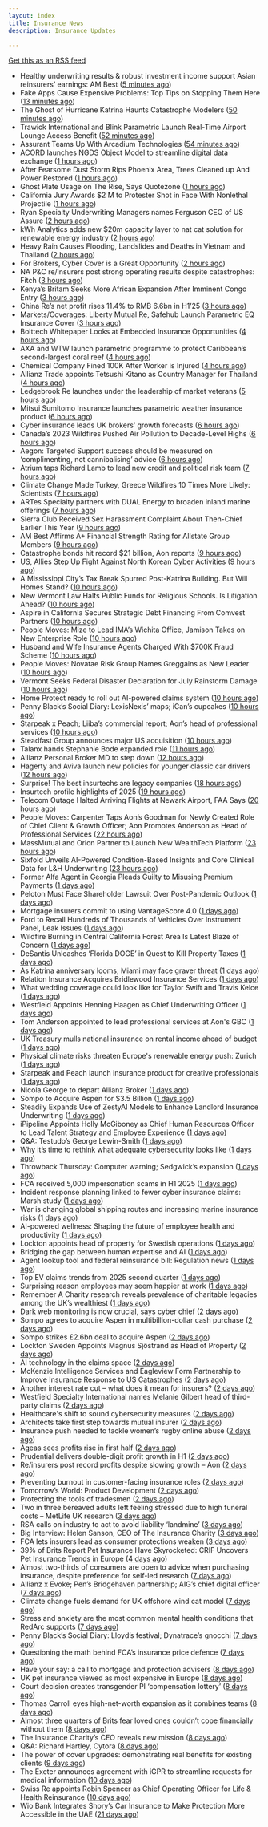 ```yaml
---
layout: index
title: Insurance News
description: Insurance Updates

---
```


[Get this as an RSS feed](/insurance.rss)

<!-- news_marker starts -->
- Healthy underwriting results & robust investment income support Asian reinsurers’ earnings: AM Best ([5 minutes ago](https://www.reinsurancene.ws/healthy-underwriting-results-robust-investment-income-support-asian-reinsurers-earnings-am-best/))
- Fake Apps Cause Expensive Problems: Top Tips on Stopping Them Here ([13 minutes ago](https://insurance-edge.net/2025/08/29/fake-apps-cause-expensive-problems-top-tips-on-stopping-them-here/))
- The Ghost of Hurricane Katrina Haunts Catastrophe Modelers ([50 minutes ago](https://www.insurancejournal.com/news/national/2025/08/29/836870.htm))
- Trawick International and Blink Parametric Launch Real-Time Airport Lounge Access Benefit ([52 minutes ago](https://www.insurtechinsights.com/trawick-international-and-blink-parametric-launch-real-time-airport-lounge-access-benefit/))
- Assurant Teams Up With Arcadium Technologies ([54 minutes ago](https://insurance-edge.net/2025/08/29/assurant-teams-up-with-arcadium-technologies/))
- ACORD launches NGDS Object Model to streamline digital data exchange ([1 hours ago](https://www.reinsurancene.ws/acord-launches-ngds-object-model-to-streamline-digital-data-exchange/))
- After Fearsome Dust Storm Rips Phoenix Area, Trees Cleaned up And Power Restored ([1 hours ago](https://www.insurancejournal.com/news/west/2025/08/29/837466.htm))
- Ghost Plate Usage on The Rise, Says Quotezone ([1 hours ago](https://insurance-edge.net/2025/08/29/ghost-plate-usage-on-the-rise-says-quotezone/))
- California Jury Awards $2 M to Protester Shot in Face With Nonlethal Projectile ([1 hours ago](https://www.insurancejournal.com/news/west/2025/08/29/837462.htm))
- Ryan Specialty Underwriting Managers names Ferguson CEO of US Assure ([2 hours ago](https://www.reinsurancene.ws/ryan-specialty-underwriting-managers-names-ferguson-ceo-of-us-assure/))
- kWh Analytics adds new $20m capacity layer to nat cat solution for renewable energy industry ([2 hours ago](https://www.reinsurancene.ws/kwh-analytics-adds-new-20m-capacity-layer-to-nat-cat-solution-for-renewable-energy-industry/))
- Heavy Rain Causes Flooding, Landslides and Deaths in Vietnam and Thailand ([2 hours ago](https://www.insurancejournal.com/news/international/2025/08/29/837453.htm))
- For Brokers, Cyber Cover is a Great Opportunity ([2 hours ago](https://insurance-edge.net/2025/08/29/for-brokers-cyber-cover-is-a-great-opportunity/))
- NA P&C re/insurers post strong operating results despite catastrophes: Fitch ([3 hours ago](https://www.reinsurancene.ws/na-pc-re-insurers-post-strong-operating-results-despite-catastrophes-fitch/))
- Kenya’s Britam Seeks More African Expansion After Imminent Congo Entry ([3 hours ago](https://www.insurancejournal.com/news/international/2025/08/29/837444.htm))
- China Re’s net profit rises 11.4% to RMB 6.6bn in H1’25 ([3 hours ago](https://www.reinsurancene.ws/china-res-net-profit-rises-11-4-to-rmb-6-6bn-in-h125/))
- Markets/Coverages: Liberty Mutual Re, Safehub Launch Parametric EQ Insurance Cover ([3 hours ago](https://www.insurancejournal.com/news/international/2025/08/29/837438.htm))
- Bolttech Whitepaper Looks at Embedded Insurance Opportunities ([4 hours ago](https://insurance-edge.net/2025/08/29/bolttech-whitepaper-looks-at-embedded-insurance-opportunities/))
- AXA and WTW launch parametric programme to protect Caribbean’s second-largest coral reef ([4 hours ago](https://www.reinsurancene.ws/axa-and-wtw-launch-parametric-programme-to-protect-caribbeans-second-largest-coral-reef/))
- Chemical Company Fined 100K After Worker is Injured ([4 hours ago](https://insurance-edge.net/2025/08/29/chemical-company-fined-100k-after-worker-is-injured/))
- Allianz Trade appoints Tetsushi Kitano as Country Manager for Thailand ([4 hours ago](https://www.reinsurancene.ws/allianz-trade-appoints-tetsushi-kitano-as-country-manager-for-thailand/))
- Ledgebrook Re launches under the leadership of market veterans ([5 hours ago](https://www.reinsurancene.ws/ledgebrook-re-launches-under-the-leadership-of-market-veterans/))
- Mitsui Sumitomo Insurance launches parametric weather insurance product ([6 hours ago](https://www.reinsurancene.ws/mitsui-sumitomo-insurance-launches-parametric-weather-insurance-product/))
- Cyber insurance leads UK brokers’ growth forecasts ([6 hours ago](https://www.insurancebusinessmag.com/uk/news/cyber/cyber-insurance-leads-uk-brokers-growth-forecasts-547857.aspx))
- Canada’s 2023 Wildfires Pushed Air Pollution to Decade-Level Highs ([6 hours ago](https://www.insurancejournal.com/news/international/2025/08/29/837433.htm))
- Aegon: Targeted Support success should be measured on ‘complimenting, not cannibalising’ advice ([6 hours ago](https://ifamagazine.com/aegon-targeted-support-success-should-be-measured-on-complimenting-not-cannibalising-advice/))
- Atrium taps Richard Lamb to lead new credit and political risk team ([7 hours ago](https://www.insurancebusinessmag.com/uk/news/breaking-news/atrium-taps-richard-lamb-to-lead-new-credit-and-political-risk-team-547848.aspx))
- Climate Change Made Turkey, Greece Wildfires 10 Times More Likely: Scientists ([7 hours ago](https://www.insurancejournal.com/news/international/2025/08/29/837426.htm))
- ARTes Specialty partners with DUAL Energy to broaden inland marine offerings ([7 hours ago](https://www.insurancebusinessmag.com/uk/news/breaking-news/artes-specialty-partners-with-dual-energy-to-broaden-inland-marine-offerings-547839.aspx))
- Sierra Club Received Sex Harassment Complaint About Then-Chief Earlier This Year ([9 hours ago](https://www.insurancejournal.com/news/national/2025/08/29/837406.htm))
- AM Best Affirms A+ Financial Strength Rating for Allstate Group Members ([9 hours ago](https://www.insurancejournal.com/news/national/2025/08/29/837398.htm))
- Catastrophe bonds hit record $21 billion, Aon reports ([9 hours ago](https://www.insurancebusinessmag.com/uk/news/breaking-news/catastrophe-bonds-hit-record-21-billion-aon-reports-547824.aspx))
- US, Allies Step Up Fight Against North Korean Cyber Activities ([9 hours ago](https://www.insurancejournal.com/news/national/2025/08/29/837395.htm))
- A Mississippi City’s Tax Break Spurred Post-Katrina Building. But Will Homes Stand? ([10 hours ago](https://www.insurancejournal.com/news/southeast/2025/08/29/837414.htm))
- New Vermont Law Halts Public Funds for Religious Schools. Is Litigation Ahead? ([10 hours ago](https://www.insurancejournal.com/news/east/2025/08/29/837371.htm))
- Aspire in California Secures Strategic Debt Financing From Comvest Partners ([10 hours ago](https://www.insurancejournal.com/news/west/2025/08/29/837365.htm))
- People Moves: Mize to Lead IMA’s Wichita Office, Jamison Takes on New Enterprise Role ([10 hours ago](https://www.insurancejournal.com/news/midwest/2025/08/29/837404.htm))
- Husband and Wife Insurance Agents Charged With $700K Fraud Scheme ([10 hours ago](https://www.insurancejournal.com/news/east/2025/08/29/837333.htm))
- People Moves: Novatae Risk Group Names Greggains as New Leader ([10 hours ago](https://www.insurancejournal.com/news/southcentral/2025/08/29/837399.htm))
- Vermont Seeks Federal Disaster Declaration for July Rainstorm Damage ([10 hours ago](https://www.insurancejournal.com/news/east/2025/08/29/837361.htm))
- Home Protect ready to roll out AI-powered claims system ([10 hours ago](https://www.postonline.co.uk/news/7958319/home-protect-ready-to-roll-out-ai-powered-claims-system))
- Penny Black’s Social Diary: LexisNexis’ maps; iCan’s cupcakes ([10 hours ago](https://www.postonline.co.uk/people/7958246/penny-black%E2%80%99s-social-diary-lexisnexis%E2%80%99-maps-ican%E2%80%99s-cupcakes))
- Starpeak x Peach; Liiba’s commercial report; Aon’s head of professional services ([10 hours ago](https://www.postonline.co.uk/news/7958924/starpeak-x-peach-liiba%E2%80%99s-commercial-report-aon%E2%80%99s-head-of-professional-services))
- Steadfast Group announces major US acquisition ([10 hours ago](https://www.insurancebusinessmag.com/uk/news/breaking-news/steadfast-group-announces-major-us-acquisition-547806.aspx))
- Talanx hands Stephanie Bode expanded role ([11 hours ago](https://www.insurancebusinessmag.com/uk/news/breaking-news/talanx-hands-stephanie-bode-expanded-role-547793.aspx))
- Allianz Personal Broker MD to step down ([12 hours ago](https://www.insurancebusinessmag.com/uk/news/breaking-news/allianz-personal-broker-md-to-step-down-547792.aspx))
- Hagerty and Aviva launch new policies for younger classic car drivers ([12 hours ago](https://www.insurancebusinessmag.com/uk/news/breaking-news/hagerty-and-aviva-launch-new-policies-for-younger-classic-car-drivers-547789.aspx))
- Surprise! The best insurtechs are legacy companies ([18 hours ago](https://www.dig-in.com/opinion/the-best-insurtechs-are-legacy-companies))
- Insurtech profile highlights of 2025 ([19 hours ago](https://www.dig-in.com/list/insurtech-profile-highlights-of-2025))
- Telecom Outage Halted Arriving Flights at Newark Airport, FAA Says ([20 hours ago](https://www.insurancejournal.com/news/east/2025/08/28/837387.htm))
- People Moves: Carpenter Taps Aon’s Goodman for Newly Created Role of Chief Client & Growth Officer; Aon Promotes Anderson as Head of Professional Services ([22 hours ago](https://www.insurancejournal.com/news/international/2025/08/28/837357.htm))
- MassMutual and Orion Partner to Launch New WealthTech Platform ([23 hours ago](https://www.insurtechinsights.com/massmutual-and-orion-partner-to-launch-new-wealthtech-platform/))
- Sixfold Unveils AI-Powered Condition-Based Insights and Core Clinical Data for L&H Underwriting ([23 hours ago](https://www.insurtechinsights.com/sixfold-unveils-ai-powered-condition-based-insights-and-core-clinical-data-for-lh-underwriting/))
- Former Alfa Agent in Georgia Pleads Guilty to Misusing Premium Payments ([1 days ago](https://www.insurancejournal.com/news/southeast/2025/08/28/837330.htm))
- Peloton Must Face Shareholder Lawsuit Over Post-Pandemic Outlook ([1 days ago](https://www.insurancejournal.com/news/national/2025/08/28/837327.htm))
- Mortgage insurers commit to using VantageScore 4.0 ([1 days ago](https://www.dig-in.com/news/mortgage-insurers-commit-to-using-vantagescore-4-0))
- Ford to Recall Hundreds of Thousands of Vehicles Over Instrument Panel, Leak Issues ([1 days ago](https://www.insurancejournal.com/news/national/2025/08/28/837321.htm))
- Wildfire Burning in Central California Forest Area Is Latest Blaze of Concern ([1 days ago](https://www.insurancejournal.com/news/west/2025/08/28/837323.htm))
- DeSantis Unleashes ‘Florida DOGE’ in Quest to Kill Property Taxes ([1 days ago](https://www.insurancejournal.com/news/southeast/2025/08/28/837313.htm))
- As Katrina anniversary looms, Miami may face graver threat ([1 days ago](https://www.dig-in.com/news/analyzing-miamis-hurricane-risk-two-decades-after-katrina))
- Relation Insurance Acquires Bridlewood Insurance Services ([1 days ago](https://www.insurtechinsights.com/relation-insurance-acquires-bridlewood-insurance-services/))
- What wedding coverage could look like for Taylor Swift and Travis Kelce ([1 days ago](https://www.insurancebusinessmag.com/uk/news/breaking-news/what-wedding-coverage-could-look-like-for-taylor-swift-and-travis-kelce-547745.aspx))
- Westfield Appoints Henning Haagen as Chief Underwriting Officer ([1 days ago](https://www.insurtechinsights.com/westfield-appoints-henning-haagen-as-chief-underwriting-officer/))
- Tom Anderson appointed to lead professional services at Aon's GBC ([1 days ago](https://www.insurancebusinessmag.com/uk/news/breaking-news/tom-anderson-appointed-to-lead-professional-services-at-aons-gbc-547696.aspx))
- UK Treasury mulls national insurance on rental income ahead of budget ([1 days ago](https://www.insurancebusinessmag.com/uk/news/breaking-news/uk-treasury-mulls-national-insurance-on-rental-income-ahead-of-budget-547679.aspx))
- Physical climate risks threaten Europe's renewable energy push: Zurich ([1 days ago](https://www.insurancebusinessmag.com/uk/news/breaking-news/physical-climate-risks-threaten-europes-renewable-energy-push-zurich-547683.aspx))
- Starpeak and Peach launch insurance product for creative professionals ([1 days ago](https://www.insurancebusinessmag.com/uk/news/breaking-news/starpeak-and-peach-launch-insurance-product-for-creative-professionals-547685.aspx))
- Nicola George to depart Allianz Broker ([1 days ago](https://www.postonline.co.uk/broker/7958923/nicola-george-to-depart-allianz-broker))
- Sompo to Acquire Aspen for $3.5 Billion ([1 days ago](https://www.insurtechinsights.com/sompo-to-acquire-aspen-for-3-5-billion/))
- Steadily Expands Use of ZestyAI Models to Enhance Landlord Insurance Underwriting ([1 days ago](https://www.insurtechinsights.com/steadily-expands-use-of-zestyai-models-to-enhance-landlord-insurance-underwriting/))
- iPipeline Appoints Holly McGiboney as Chief Human Resources Officer to Lead Talent Strategy and Employee Experience ([1 days ago](https://www.insurtechinsights.com/ipipeline-appoints-holly-mcgiboney-as-chief-human-resources-officer-to-lead-talent-strategy-and-employee-experience/))
- Q&A: Testudo’s George Lewin-Smith ([1 days ago](https://www.postonline.co.uk/technology/7958076/qa-testudo%E2%80%99s-george-lewin-smith))
- Why it’s time to rethink what adequate cybersecurity looks like ([1 days ago](https://www.postonline.co.uk/commercial/7958910/why-it%E2%80%99s-time-to-rethink-what-adequate-cybersecurity-looks-like))
- Throwback Thursday: Computer warning; Sedgwick’s expansion ([1 days ago](https://www.postonline.co.uk/technology/7956763/throwback-thursday-computer-warning-sedgwick%E2%80%99s-expansion))
- FCA received 5,000 impersonation scams in H1 2025 ([1 days ago](https://www.insurancebusinessmag.com/uk/news/breaking-news/fca-received-5000-impersonation-scams-in-h1-2025-547649.aspx))
- Incident response planning linked to fewer cyber insurance claims: Marsh study ([1 days ago](https://www.insurancebusinessmag.com/uk/news/cyber/incident-response-planning-linked-to-fewer-cyber-insurance-claims-marsh-study-547641.aspx))
- War is changing global shipping routes and increasing marine insurance risks ([1 days ago](https://www.insurancebusinessmag.com/uk/news/marine/war-is-changing-global-shipping-routes-and-increasing-marine-insurance-risks-547774.aspx))
- AI-powered wellness: Shaping the future of employee health and productivity ([1 days ago](https://www.dig-in.com/opinion/ai-powered-wellness-shaping-the-future-of-employee-health-and-productivity))
- Lockton appoints head of property for Swedish operations ([1 days ago](https://www.insurancebusinessmag.com/uk/news/breaking-news/lockton-appoints-head-of-property-for-swedish-operations-547635.aspx))
- Bridging the gap between human expertise and AI ([1 days ago](https://www.dig-in.com/opinion/bridging-the-gap-between-human-expertise-and-ai))
- Agent lookup tool and federal reinsurance bill: Regulation news ([1 days ago](https://www.dig-in.com/list/agent-lookup-tool-federal-reinsurance-bill-regulation-news))
- Top EV claims trends from 2025 second quarter ([1 days ago](https://www.dig-in.com/list/top-ev-claims-trends-from-q2-2025))
- Surprising reason employees may seem happier at work ([1 days ago](https://www.insurancebusinessmag.com/uk/business-strategy/surprising-reason-employees-may-seem-happier-at-work-547610.aspx))
- Remember A Charity research reveals prevalence of charitable legacies among the UK’s wealthiest ([1 days ago](https://ifamagazine.com/remember-a-charity-research-reveals-prevalence-of-charitable-legacies-among-the-uks-wealthiest/))
- Dark web monitoring is now crucial, says cyber chief ([2 days ago](https://www.insurancebusinessmag.com/uk/news/breaking-news/dark-web-monitoring-is-now-crucial-says-cyber-chief-547676.aspx))
- Sompo agrees to acquire Aspen in multibillion-dollar cash purchase ([2 days ago](https://www.insurancebusinessmag.com/uk/news/breaking-news/sompo-agrees-to-acquire-aspen-in-multibilliondollar-cash-purchase-547583.aspx))
- Sompo strikes £2.6bn deal to acquire Aspen ([2 days ago](https://www.postonline.co.uk/commercial/7958922/sompo-strikes-%C2%A326bn-deal-to-acquire-aspen))
- Lockton Sweden Appoints Magnus Sjöstrand as Head of Property ([2 days ago](https://www.insurtechinsights.com/lockton-sweden-appoints-magnus-sjostrand-as-head-of-property/))
- AI technology in the claims space ([2 days ago](https://www.dig-in.com/podcast/ai-technology-in-the-claims-space))
- McKenzie Intelligence Services and Eagleview Form Partnership to Improve Insurance Response to US Catastrophes ([2 days ago](https://www.insurtechinsights.com/mckenzie-intelligence-services-and-eagleview-form-partnership-to-improve-insurance-response-to-us-catastrophes/))
- Another interest rate cut – what does it mean for insurers? ([2 days ago](https://www.insurancebusinessmag.com/uk/news/breaking-news/another-interest-rate-cut--what-does-it-mean-for-insurers-547675.aspx))
- Westfield Specialty International names Melanie Gilbert head of third-party claims ([2 days ago](https://www.insurancebusinessmag.com/uk/news/breaking-news/westfield-specialty-international-names-melanie-gilbert-head-of-thirdparty-claims-547553.aspx))
- Healthcare's shift to sound cybersecurity measures ([2 days ago](https://www.dig-in.com/advisers/opinion/healthcares-shift-to-sound-cybersecurity-measures))
- Architects take first step towards mutual insurer ([2 days ago](https://www.postonline.co.uk/commercial/7958921/architects-take-first-step-towards-mutual-insurer))
- Insurance push needed to tackle women’s rugby online abuse ([2 days ago](https://www.postonline.co.uk/commercial/7958920/insurance-push-needed-to-tackle-female-rugby-online-abuse))
- Ageas sees profits rise in first half ([2 days ago](https://www.insurancebusinessmag.com/uk/news/breaking-news/ageas-sees-profits-rise-in-first-half-547530.aspx))
- Prudential delivers double-digit profit growth in H1 ([2 days ago](https://www.insurancebusinessmag.com/uk/news/breaking-news/prudential-delivers-doubledigit-profit-growth-in-h1-547527.aspx))
- Re/insurers post record profits despite slowing growth – Aon ([2 days ago](https://www.insurancebusinessmag.com/uk/news/breaking-news/reinsurers-post-record-profits-despite-slowing-growth--aon-547520.aspx))
- Preventing burnout in customer-facing insurance roles ([2 days ago](https://www.postonline.co.uk/technology/7958034/preventing-burnout-in-customer-facing-insurance-roles))
- Tomorrow’s World: Product Development ([2 days ago](https://www.postonline.co.uk/personal/7958157/tomorrow%E2%80%99s-world-product-development))
- Protecting the tools of tradesmen ([2 days ago](https://www.postonline.co.uk/commercial/7958124/protecting-the-tools-of-tradesmen))
- Two in three bereaved adults left feeling stressed due to high funeral costs – MetLife UK research ([3 days ago](https://ifamagazine.com/two-in-three-bereaved-adults-left-feeling-stressed-due-to-high-funeral-costs-metlife-uk-research/))
- RSA calls on industry to act to avoid liability ‘landmine’ ([3 days ago](https://www.postonline.co.uk/commercial/7958918/rsa-calls-on-industry-to-act-to-avoid-liability-%E2%80%98landmine%E2%80%99))
- Big Interview: Helen Sanson, CEO of The Insurance Charity ([3 days ago](https://www.postonline.co.uk/people/7958165/big-interview-helen-sanson-ceo-of-the-insurance-charity))
- FCA lets insurers lead as consumer protections weaken ([3 days ago](https://www.postonline.co.uk/personal/7958255/fca-lets-insurers-lead-as-consumer-protections-weaken))
- 39% of Brits Report Pet Insurance Have Skyrocketed: CRIF Uncovers Pet Insurance Trends in Europe ([4 days ago](https://thefintechtimes.com/39-of-brits-report-pet-insurance-have-skyrocketed-crif-uncovers-pet-insurance-trends-in-europe/))
- Almost two-thirds of consumers are open to advice when purchasing insurance, despite preference for self-led research ([7 days ago](https://ifamagazine.com/almost-two-thirds-of-consumers-are-open-to-advice-when-purchasing-insurance-despite-preference-for-self-led-research/))
- Allianz x Evoke; Pen’s Bridgehaven partnership; AIG’s chief digital officer ([7 days ago](https://www.postonline.co.uk/news/7958917/allianz-x-evoke-pen%E2%80%99s-bridgehaven-partnership-aig%E2%80%99s-chief-digital-officer))
- Climate change fuels demand for UK offshore wind cat model ([7 days ago](https://www.postonline.co.uk/commercial/7958315/climate-change-fuels-demand-for-uk-offshore-wind-cat-model))
- Stress and anxiety are the most common mental health conditions that RedArc supports ([7 days ago](https://ifamagazine.com/stress-and-anxiety-are-the-most-common-mental-health-conditions-that-redarc-supports/))
- Penny Black’s Social Diary: Lloyd’s festival; Dynatrace’s gnocchi ([7 days ago](https://www.postonline.co.uk/people/7958186/penny-black%E2%80%99s-social-diary-lloyd%E2%80%99s-festival-dynatrace%E2%80%99s-gnocchi))
- Questioning the math behind FCA’s insurance price defence ([7 days ago](https://www.postonline.co.uk/regulation/7958257/questioning-the-math-behind-fca%E2%80%99s-insurance-price-defence))
- Have your say: a call to mortgage and protection advisers ([8 days ago](https://ifamagazine.com/have-your-say-a-call-to-mortgage-and-protection-advisers/))
- UK pet insurance viewed as most expensive in Europe ([8 days ago](https://www.postonline.co.uk/personal/7958915/uk-pet-insurance-viewed-as-most-expensive-in-europe))
- Court decision creates transgender PI ‘compensation lottery’ ([8 days ago](https://www.postonline.co.uk/personal/7958916/court-decision-creates-transgender-pi-%E2%80%98compensation-lottery%E2%80%99))
- Thomas Carroll eyes high-net-worth expansion as it combines teams ([8 days ago](https://www.postonline.co.uk/broker/7958912/thomas-carroll-eyes-high-net-worth-expansion-as-it-combines-teams))
- Almost three quarters of Brits fear loved ones couldn’t cope financially without them ([8 days ago](https://ifamagazine.com/almost-three-quarters-of-brits-fear-loved-ones-couldnt-cope-financially-without-them/))
- The Insurance Charity’s CEO reveals new mission ([8 days ago](https://www.postonline.co.uk/people/7958166/the-insurance-charity%E2%80%99s-ceo-reveals-new-mission))
- Q&A: Richard Hartley, Cytora ([8 days ago](https://www.postonline.co.uk/technology/7958053/qa-richard-hartley-cytora))
- The power of cover upgrades: demonstrating real benefits for existing clients ([9 days ago](https://ifamagazine.com/the-power-of-cover-upgrades-demonstrating-real-benefits-for-existing-clients/))
- The Exeter announces agreement with iGPR to streamline requests for medical information ([10 days ago](https://ifamagazine.com/the-exeter-announces-agreement-with-igpr-to-streamline-requests-for-medical-information/))
- Swiss Re appoints Robin Spencer as Chief Operating Officer for Life & Health Reinsurance ([10 days ago](https://ifamagazine.com/swiss-re-appoints-robin-spencer-as-chief-operating-officer-for-life-health-reinsurance/))
- Wio Bank Integrates Shory’s Car Insurance to Make Protection More Accessible in the UAE ([21 days ago](https://thefintechtimes.com/wio-bank-integrates-shorys-car-insurance-to-make-protection-more-accessible-in-the-uae/))

<!-- news_marker ends -->